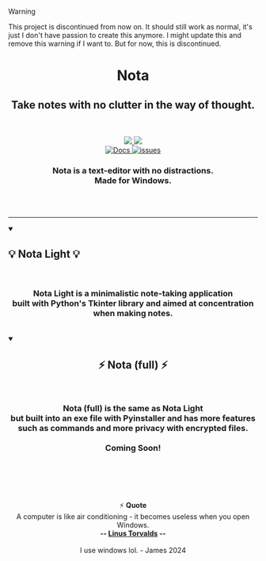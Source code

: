> [!WARNING]
> This project is discontinued from now on. It should still work as normal, it's just I don't have passion to create this anymore. I might update this and remove this warning if I want to. But for now, this is discontinued.

<h1 align="center">
    Nota
</h1>
<h2 align="center">
  Take notes with no clutter in the way of thought.
</h2>

<br>

<div align="center">
    <br>
<div align="center"> 
  <a href="https://github.com/james-beans/Nota/releases">
    <img src="https://custom-icon-badges.demolab.com/badge/-Download-teal?style=for-the-badge&logo=download&logoColor=white" />
  </a>
  <a href="https://github.com/james-beans/Nota/blob/main/UPGRADE.md" target="_blank">
     <img src="https://custom-icon-badges.demolab.com/badge/-Upgrade-palegreen?style=for-the-badge&logoColor=black&logo=Download" target="_blank" />
  </a>
    <br>
    <a href="https://github.com/james-beans/Nota/wiki">
        <img alt="Docs" title="Documentation" src="https://custom-icon-badges.demolab.com/badge/-Docs-1F222E?style=for-the-badge&logoColor=white&logo=repo"/>
    </a>
    <a href="https://github.com/james-beans/Nota/issues">
        <img alt="issues" title="Report issues" src="https://custom-icon-badges.demolab.com/badge/-Issues-1F222E?style=for-the-badge&logoColor=white&logo=issue"/>
    </a>
</div>

<div align="center">
<h3 align="center">Nota is a text-editor with no distractions.<br> Made for Windows.</h3>

<br/>
 </div>
 </div>
 <br>
 
<hr>

<details open>
<summary><h2>💡 Nota Light 💡</h2></summary>
<br/>
<div align="center">
    <h3>Nota Light is a minimalistic note-taking application<br> built with Python's Tkinter library and aimed at concentration when making notes.</h3>
</div>
</details>

<br/>

<details open> 
<summary><h2 align="center">⚡ Nota (full) ⚡</h2></summary>
<br>
<div align=center>
    <h3>Nota (full) is the same as Nota Light<br> but built into an exe file with Pyinstaller and has more features<br> such as commands and more privacy with encrypted files. <br><br> Coming Soon!</h3>
</div>
</details>

<br/><br/>


<br/>

<div align="center">
    
⚡ **Quote**<br> A computer is like air conditioning - it becomes useless when you open Windows. <br> **-- [Linus Torvalds](https://www.azquotes.com/author/14737-Linus_Torvalds) --**
<br><br> I use windows lol. - James 2024

</div>

<br/>
